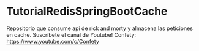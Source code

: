 # TutorialRedisSpringBootCache
Repositorio que consume api de rick and morty y almacena las peticiones en cache.
Suscribete el canal de Youtube!
Confety: https://www.youtube.com/c/Confety
